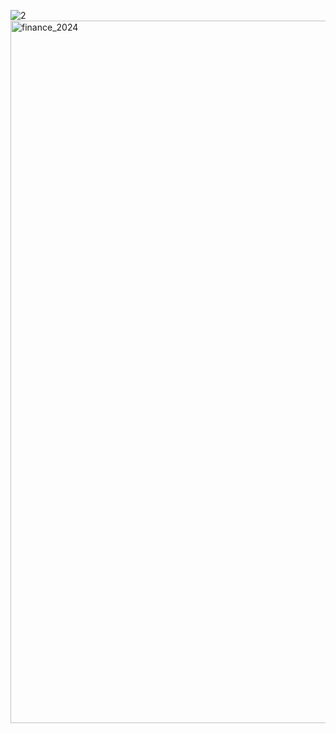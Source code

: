 ![2](https://github.com/user-attachments/assets/7ee90cbd-a3dd-4270-b575-77ac1ed7db1d)
<img width="1124" alt="finance_2024" src="https://github.com/user-attachments/assets/db494948-853a-4214-b876-0c4762009015" />
